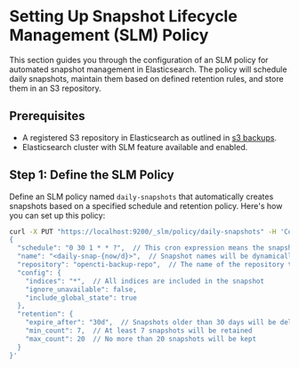 # Setting Up Snapshot Lifecycle Management (SLM) Policy

This section guides you through the configuration of an SLM policy for automated snapshot management in Elasticsearch. The policy will schedule daily snapshots, maintain them based on defined retention rules, and store them in an S3 repository.

## Prerequisites

- A registered S3 repository in Elasticsearch as outlined in [s3 backups](./scripts/s3_backups.md).
- Elasticsearch cluster with SLM feature available and enabled.

## Step 1: Define the SLM Policy

Define an SLM policy named `daily-snapshots` that automatically creates snapshots based on a specified schedule and retention policy. Here's how you can set up this policy:

```bash
curl -X PUT "https://localhost:9200/_slm/policy/daily-snapshots" -H 'Content-Type: application/json' -d'
{
  "schedule": "0 30 1 * * ?",  // This cron expression means the snapshot will be taken at 01:30 AM every day
  "name": "<daily-snap-{now/d}>",  // Snapshot names will be dynamically generated with the date
  "repository": "opencti-backup-repo",  // The name of the repository to store the snapshots
  "config": {
    "indices": "*",  // All indices are included in the snapshot
    "ignore_unavailable": false,
    "include_global_state": true
  },
  "retention": {
    "expire_after": "30d",  // Snapshots older than 30 days will be deleted
    "min_count": 7,  // At least 7 snapshots will be retained
    "max_count": 20  // No more than 20 snapshots will be kept
  }
}'
```